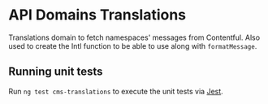 # API Domains Translations

Translations domain to fetch namespaces' messages from Contentful. Also used to create the Intl function to be able to use along with `formatMessage`.

## Running unit tests

Run `ng test cms-translations` to execute the unit tests via [Jest](https://jestjs.io).
